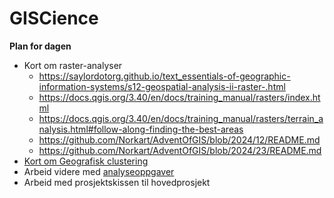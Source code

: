 # GISCience

**Plan for dagen**
* Kort om raster-analyser
    * https://saylordotorg.github.io/text_essentials-of-geographic-information-systems/s12-geospatial-analysis-ii-raster-.html
    * https://docs.qgis.org/3.40/en/docs/training_manual/rasters/index.html
    * https://docs.qgis.org/3.40/en/docs/training_manual/rasters/terrain_analysis.html#follow-along-finding-the-best-areas
    * https://github.com/Norkart/AdventOfGIS/blob/2024/12/README.md
    * https://github.com/Norkart/AdventOfGIS/blob/2024/23/README.md
* [Kort om Geografisk clustering](./spatialclustering.ipynb)
* Arbeid videre med [analyseoppgaver](/10-KI%20og%20GIScience/vektoranalyse.md)
* Arbeid med prosjektskissen til hovedprosjekt